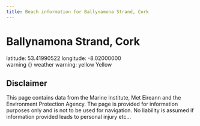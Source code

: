```yaml
---
title: Beach information for Ballynamona Strand, Cork
---
```

# Ballynamona Strand, Cork 

<div class="location-info">latitude: 53.41990522 longitude: -8.02000000</div>
<div class="met-eireann-warnings"><span class="material-icons {}-warning">warning</span>&nbsp;{} weather warning: yellow Yellow&nbsp;</div>
<div></div>

## Disclaimer

This page contains data from the Marine Institute, 
Met Eireann and the Environment Protection Agency. The page is provided for
information purposes only and is not to be used for navigation. No liability 
is assumed if information provided leads to personal injury etc...